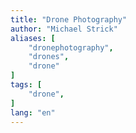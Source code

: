 ```yaml
---
title: "Drone Photography"
author: "Michael Strick"
aliases: [
    "dronephotography", 
    "drones", 
    "drone"
]
tags: [
    "drone",
]
lang: "en"
---
```

